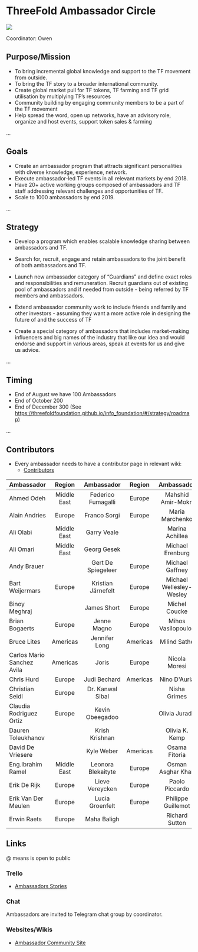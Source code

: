 # ThreeFold Ambassador Circle

![](https://images.unsplash.com/photo-1455849318743-b2233052fcff?ixlib=rb-0.3.5&s=0b4422ab6b8072c30fdef9ed6041220f&auto=format&fit=crop&w=1350&q=80)

Coordinator: Owen

## Purpose/Mission

- To bring incremental global knowledge and support to the TF movement from outside.  
- To bring the TF story to a broader international community. 
- Create global market pull for TF tokens, TF farming and TF grid utilisation by multiplying TF’s resources 
- Community building by engaging community members to be a part of the TF movement
- Help spread the word, open up networks, have an advisory role, organize and host events, support token sales &     farming

...

## Goals 

- Create an ambassador program that attracts significant personalities with diverse knowledge, experience, network.  
- Execute ambassador-led TF events in all relevant markets by end 2018.
- Have 20+ active working groups composed of ambassadors and TF staff addressing relevant challenges and opportunities of TF.
- Scale to 1000 ambassadors by end 2019.

...

## Strategy

- Develop a program which enables scalable knowledge sharing between ambassadors and TF.  

- Search for, recruit, engage and retain ambassadors to the joint benefit of both ambassadors and TF. 

- Launch new ambassador category of “Guardians” and define exact roles and responsibilities and remuneration. Recruit guardians out of  existing pool of ambassadors and if needed from outside - being referred by TF members and ambassadors.

- Extend ambassador community work to include friends and family and other investors - assuming they want a more active role in designing the future of and the success of TF

- Create a special category of ambassadors that includes market-making influencers and big names of the industry that like our idea and would endorse and support in various areas, speak at events for us and give us advice.

...

## Timing

- End of August we have 100 Ambassadors
- End of October 200
- End of December 300
(See https://threefoldfoundation.github.io/info_foundation/#/strategy/roadmap)

...

## Contributors

- Every ambassador needs to have a contributor page in relevant wiki:
   - [Contributors](https://github.com/threefoldfoundation/info_foundation/tree/master/docs/contributors)


| Ambassador    | Region        | Ambassador | Region     | Ambassador    | Region        | Ambassador | Region     |
| ------------- |:-------------: | :-----:     |:----:       |:----:          |:----:          |:----:       |:----:       |
| Ahmed Odeh    | Middle East   | Federico Fumagalli|  Europe|Mahshid Amir-Mokri|         | Rob Tol    |Europe      |
| Alain Andries |Europe         |Franco Sorgi|   Europe   |Maria Marchenko|               | Roel Castelein|Europe   |     
| Ali Olabi     | Middle East   |Garry Veale |            |Marina Achillea|               | Tony Henderson|         |   
| Ali Omari     | Middle East   |Georg Gesek |             |Michael Erenburg|             | Ugur Uker   |           |
| Andy Brauer   |      |Gert De Spiegeleer| Europe|Michael Gaffney | Americas    | Wolfgang Wittmer|Europe |
| Bart Weijermars| Europe       |Kristian Järnefelt| Europe|Michael Wellesley-Wesley| Europe|Xander Van Der Heijden|  Europe          |
| Binoy Meghraj |               |James Short |Europe     |Michel Coucke| Europe   |    Simin Gerards   |    |
| Brian Bogaerts| Europe        |Jenne Magno |Europe|Mihos Vasilopoulos  | Europe  |   Erik Reitsma  |    |
| Bruce Lites   | Americas      |Jennifer Long|Americas  |Milind Sathe |       |  Can Oruc     |    |
| Carlos Mario Sanchez Avila| Americas | Joris|Europe    |Nicola Moresi| Europe      |  Wieger Atsma     |    |
| Chris Hurd    | Europe       |Judi Bechard | Americas  |Nino D'Auria | Europe      |  Phil Horn  |    |
| Christian Seidl| Europe       |Dr. Kanwal Sibal|       |Nisha Grimes | Americas      |         |    |
| Claudia Rodriguez Ortiz| Europe|Kevin Obeegadoo|       |Olivia Jurado |Americas |         |    |
| Dauren Toleukhanov|           |Krish Krishnan|         |Olivia K. Kemp | Europe      |          |    |
| David De Vriesere|            |  Kyle Weber  | Americas|Osama Fitoria  | Middle East|          |    |
| Eng.Ibrahim Ramel| Middle East| Leonora Blekaityte| Europe|Osman Asghar Khan |       |          |    |
| Erik De Rijk  | Europe        | Lieve Vereycken| Europe   |Paolo Piccardo  |       |          |    |
| Erik Van Der Meulen |Europe   | Lucia Groenfelt|  Europe  |Philippe Guillemot  | Europe     |         |    |
| Erwin Raets  | Europe         | Maha Baligh   |    |Richard Sutton  | Europe      |          |    |

 

## Links

@ means is open to public

### Trello

- [Ambassadors Stories](https://trello.com/b/90oSlzPu/tfstoriesambassadors)

### Chat

Ambassadors are invited to Telegram chat group by coordinator.
   
### Websites/Wikis

- [Ambassador Community Site](https://sites.google.com/incubaid.com/tf-ambassador-community/home)

